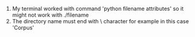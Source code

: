 1. My terminal worked with command 'python filename attributes' so it might not work with ./filename
2. The directory name must end with \ character for example in this case 'Corpus\'